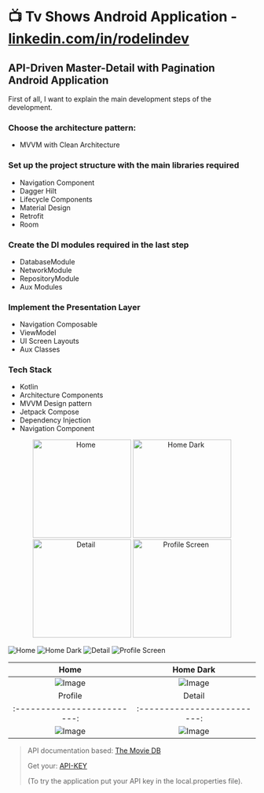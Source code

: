 # 📺 Tv Shows Android Application - [linkedin.com/in/rodelindev](https://www.linkedin.com/in/rdiprebivieca/)

## API-Driven Master-Detail with Pagination Android Application

First of all, I want to explain the main development steps of the development.

### Choose the architecture pattern:

- MVVM with Clean Architecture

### Set up the project structure with the main libraries required

- Navigation Component
- Dagger Hilt
- Lifecycle Components
- Material Design
- Retrofit
- Room

### Create the DI modules required in the last step

- DatabaseModule
- NetworkModule
- RepositoryModule
- Aux Modules

### Implement the Presentation Layer

- Navigation Composable
- ViewModel
- UI Screen Layouts
- Aux Classes

### Tech Stack

* Kotlin
* Architecture Components
* MVVM Design pattern
* Jetpack Compose
* Dependency Injection
* Navigation Component

<p align="center">
  <img src="https://github.com/user-attachments/assets/97b0a761-d8c9-477f-96a1-123684bd8f19" alt="Home" width="200"/>
  <img src="https://github.com/user-attachments/assets/ee04be69-cc96-4d43-96f8-b652325bf8ca" alt="Home Dark" width="200"/>
  <img src="https://github.com/user-attachments/assets/a083703d-884f-458b-b3d4-440f1c1bb8c0" alt="Detail" width="200"/>
  <img src="https://github.com/user-attachments/assets/062588ab-4b05-4db8-a082-58319641caca" alt="Profile Screen" width="200"/>
</p>

![Home](https://github.com/user-attachments/assets/97b0a761-d8c9-477f-96a1-123684bd8f19)
![Home Dark](https://github.com/user-attachments/assets/ee04be69-cc96-4d43-96f8-b652325bf8ca)
![Detail](https://github.com/user-attachments/assets/a083703d-884f-458b-b3d4-440f1c1bb8c0)
![Profile Screen](https://github.com/user-attachments/assets/062588ab-4b05-4db8-a082-58319641caca)
  


Home             |  Home Dark
:-------------------------:|:-------------------------:
![Image](https://github.com/user-attachments/assets/97b0a761-d8c9-477f-96a1-123684bd8f19) | ![Image](https://github.com/user-attachments/assets/ee04be69-cc96-4d43-96f8-b652325bf8ca)
Profile             |  Detail
:-------------------------:|:-------------------------:
![Image](https://github.com/user-attachments/assets/062588ab-4b05-4db8-a082-58319641caca)| ![Image](https://github.com/user-attachments/assets/a083703d-884f-458b-b3d4-440f1c1bb8c0)

> API documentation based: [The Movie DB](https://api.themoviedb.org/)
>
> Get your: [API-KEY](https://www.themoviedb.org/settings/api)
>
> (To try the application put your API key in the local.properties file).
>

